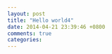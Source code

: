 ```yaml
---
layout: post
title: "Hello world4"
date: 2014-04-21 23:39:46 +0800
comments: true
categories: 
---
```

